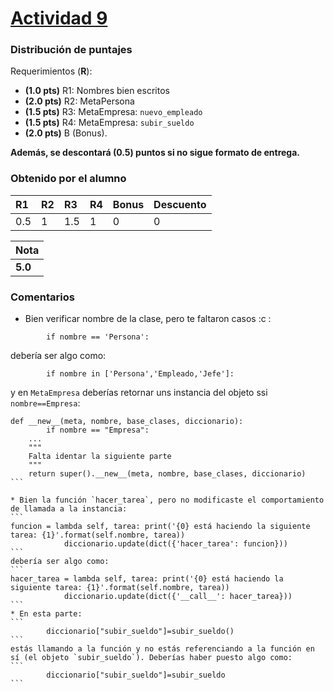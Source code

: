 ﻿# [Actividad 9](https://github.com/IIC2233-2015-1/syllabus/tree/master/Actividades%20en%20Clases/Actividad%2009)

### Distribución de puntajes

Requerimientos (**R**):

* **(1.0 pts)** R1: Nombres bien escritos
* **(2.0 pts)** R2: MetaPersona
* **(1.5 pts)** R3: MetaEmpresa: `nuevo_empleado`
* **(1.5 pts)** R4: MetaEmpresa: `subir_sueldo`
* **(2.0 pts)** B (Bonus).

**Además, se descontará (0.5) puntos si no sigue formato de entrega.**

### Obtenido por el alumno
| R1 | R2 | R3 | R4 | Bonus | Descuento |
|:---|:---|:---|:---|-------|:----------|
| 0.5  | 1  | 1.5  | 1  | 0     | 0         |

| Nota |
|:-----|
| **5.0** |

### Comentarios
* Bien verificar nombre de la clase, pero te faltaron casos :c :
```
        if nombre == 'Persona':
```
debería ser algo como:
```
        if nombre in ['Persona','Empleado,'Jefe']:
```
y en `MetaEmpresa` deberías retornar uns instancia del objeto ssi `nombre==Empresa`:
````
def __new__(meta, nombre, base_clases, diccionario):
        if nombre == "Empresa":
	...
	"""
	Falta identar la siguiente parte
	"""
	return super().__new__(meta, nombre, base_clases, diccionario)
```

* Bien la función `hacer_tarea`, pero no modificaste el comportamiento de llamada a la instancia:
```
funcion = lambda self, tarea: print('{0} está haciendo la siguiente tarea: {1}'.format(self.nombre, tarea))
            diccionario.update(dict({'hacer_tarea': funcion}))
```
debería ser algo como:
```
hacer_tarea = lambda self, tarea: print('{0} está haciendo la siguiente tarea: {1}'.format(self.nombre, tarea))
            diccionario.update(dict({'__call__': hacer_tarea}))
```
* En esta parte:
```
        diccionario["subir_sueldo"]=subir_sueldo()
```
estás llamando a la función y no estás referenciando a la función en sí (el objeto `subir_sueldo`). Deberías haber puesto algo como:
```
        diccionario["subir_sueldo"]=subir_sueldo
```